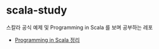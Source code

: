 # scala-study
스칼라 공식 예제 및 Programming in Scala 를 보며 공부하는 레포
* [Programming in Scala 정리](https://github.com/sehajyang/TIL/tree/master/Scala)
